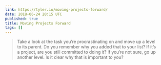 ```yaml
---
link: https://tyler.io/moving-projects-forward/
date: 2018-06-24 20:15 UTC
published: true
title: Moving Projects Forward
tags: []
---
```


> Take a look at the task you’re procrastinating on and move up a level to its parent. Do you remember why you added that to your list? If it’s a project, are you still committed to doing it? If you’re not sure, go up another level. Is it clear why that is important to you?

